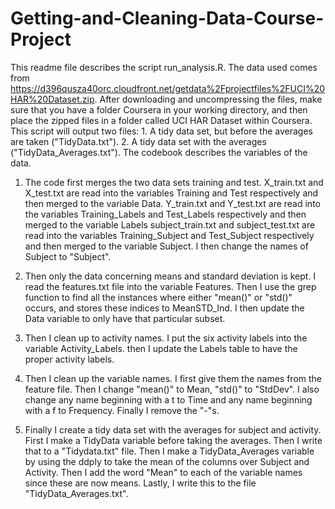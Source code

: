 # Getting-and-Cleaning-Data-Course-Project
This readme file describes the script run_analysis.R.
The data used comes from https://d396qusza40orc.cloudfront.net/getdata%2Fprojectfiles%2FUCI%20HAR%20Dataset.zip.
After downloading and uncompressing the files, make sure that you have a folder Coursera in your working directory, and then place the zipped files in a folder called UCI HAR Dataset within Coursera.
This script will output two files: 1. A tidy data set, but before the averages are taken ("TidyData.txt"). 2. A tidy data set with the averages ("TidyData_Averages.txt").
The codebook describes the variables of the data.

1. The code first merges the two data sets training and test.
X_train.txt and X_test.txt are read into the variables Training and Test respectively and then merged to the variable Data.
Y_train.txt and Y_test.txt are read into the variables Training_Labels and Test_Labels respectively and then merged to the variable Labels
subject_train.txt and subject_test.txt are read into the variables Training_Subject and Test_Subject respectively and then merged to the variable Subject. I then change the names of Subject to "Subject".

2. Then only the data concerning means and standard deviation is kept. 
I read the features.txt file into the variable Features.
Then I use the grep function to find all the instances where either "mean()" or "std()" occurs, and stores these indices to MeanSTD_Ind. I then update the Data variable to only have that particular subset.

3. Then I clean up to activity names.
I put the six activity labels into the variable Activity_Labels. then I update the Labels table to have the proper activity labels.

4. Then I clean up the variable names.
I first give them the names from the feature file. Then I change "mean()" to Mean, "std()" to "StdDev". I also change any name beginning with a t to Time and any name beginning with a f to Frequency. Finally I remove the "-"s. 

5. Finally I create a tidy data set with the averages for subject and activity.
First I make a TidyData variable before taking the averages. Then I write that to a "Tidydata.txt" file. Then I make a TidyData_Averages variable by using the ddply to take the mean of the columns over Subject and Activity. Then I add the word "Mean" to each of the variable names since these are now means. Lastly, I write this to the file "TidyData_Averages.txt".
